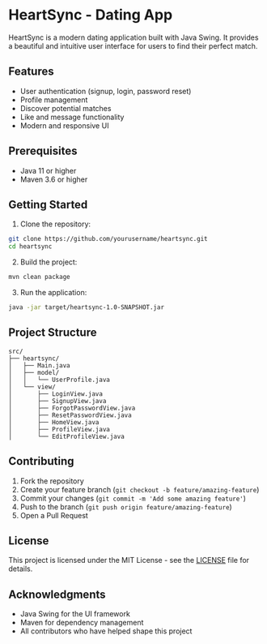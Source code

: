 # HeartSync - Dating App

HeartSync is a modern dating application built with Java Swing. It provides a beautiful and intuitive user interface for users to find their perfect match.

## Features

- User authentication (signup, login, password reset)
- Profile management
- Discover potential matches
- Like and message functionality
- Modern and responsive UI

## Prerequisites

- Java 11 or higher
- Maven 3.6 or higher

## Getting Started

1. Clone the repository:
```bash
git clone https://github.com/yourusername/heartsync.git
cd heartsync
```

2. Build the project:
```bash
mvn clean package
```

3. Run the application:
```bash
java -jar target/heartsync-1.0-SNAPSHOT.jar
```

## Project Structure

```
src/
├── heartsync/
│   ├── Main.java
│   ├── model/
│   │   └── UserProfile.java
│   └── view/
│       ├── LoginView.java
│       ├── SignupView.java
│       ├── ForgotPasswordView.java
│       ├── ResetPasswordView.java
│       ├── HomeView.java
│       ├── ProfileView.java
│       └── EditProfileView.java
```

## Contributing

1. Fork the repository
2. Create your feature branch (`git checkout -b feature/amazing-feature`)
3. Commit your changes (`git commit -m 'Add some amazing feature'`)
4. Push to the branch (`git push origin feature/amazing-feature`)
5. Open a Pull Request

## License

This project is licensed under the MIT License - see the [LICENSE](LICENSE) file for details.

## Acknowledgments

- Java Swing for the UI framework
- Maven for dependency management
- All contributors who have helped shape this project 